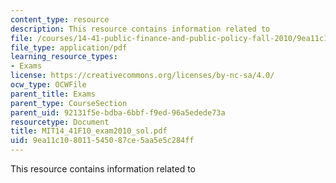 ```yaml
---
content_type: resource
description: This resource contains information related to
file: /courses/14-41-public-finance-and-public-policy-fall-2010/9ea11c108011545087ce5aa5e5c284ff_MIT14_41F10_exam2010_sol.pdf
file_type: application/pdf
learning_resource_types:
- Exams
license: https://creativecommons.org/licenses/by-nc-sa/4.0/
ocw_type: OCWFile
parent_title: Exams
parent_type: CourseSection
parent_uid: 92131f5e-bdba-6bbf-f9ed-96a5edede73a
resourcetype: Document
title: MIT14_41F10_exam2010_sol.pdf
uid: 9ea11c10-8011-5450-87ce-5aa5e5c284ff
---
```

This resource contains information related to